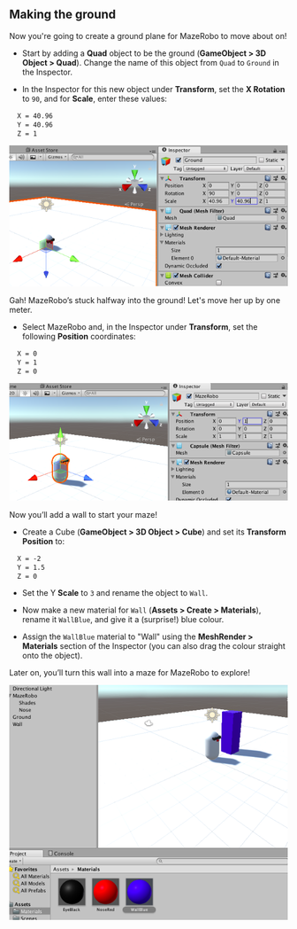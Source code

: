 ## Making the ground

Now you're going to create a ground plane for MazeRobo to move about on!

+ Start by adding a **Quad** object to be the ground (**GameObject > 3D Object > Quad**). Change the name of this object from `Quad` to `Ground` in the Inspector.
 
+ In the Inspector for this new object under **Transform**, set the **X Rotation** to `90`, and for **Scale**, enter these values:
```
  X = 40.96
  Y = 40.96
  Z = 1
```

  ![Setting the transform properties for the ground](images/step6_groundTransform.png)

Gah! MazeRobo’s stuck halfway into the ground! Let's move her up by one meter.

+ Select MazeRobo and, in the Inspector under **Transform**, set the following **Position** coordinates: 
```
  X = 0
  Y = 1
  Z = 0
```
  ![Positioning MazeRobo onto the ground](images/step6_MazeRoboOnGround.png)
 
Now you’ll add a wall to start your maze!

+ Create a Cube (**GameObject > 3D Object > Cube**) and set its **Transform Position** to:
```
  X = -2
  Y = 1.5
  Z = 0 
```
+ Set the Y **Scale** to `3` and rename the object to `Wall`.
 
+ Now make a new material for `Wall` (**Assets > Create > Materials**), rename it `WallBlue`, and give it a (surprise!) blue colour.

+ Assign the `WallBlue` material to "Wall" using the **MeshRender > Materials** section of the Inspector (you can also drag the colour straight onto the object).

Later on, you’ll turn this wall into a maze for MazeRobo to explore!

![MazeRobo next to the Wall object](images/step6_Wall.png)
